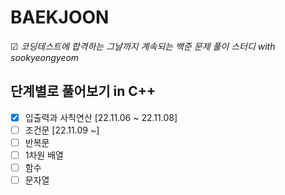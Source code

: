 # BAEKJOON
☑ *코딩테스트에 합격하는 그날까지 계속되는 백준 문제 풀이 스터디 with sookyeongyeom*

## 단계별로 풀어보기 in C++
- [x] 입출력과 사칙연산 [22.11.06 ~ 22.11.08]
- [ ] 조건문 [22.11.09 ~]
- [ ] 반복문
- [ ] 1차원 배열
- [ ] 함수
- [ ] 문자열
